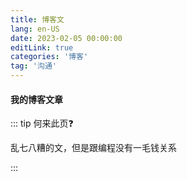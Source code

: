 ```yaml
---
title: 博客文
lang: en-US
date: 2023-02-05 00:00:00
editLink: true
categories: '博客'
tag: '沟通'
---
```


#### 我的博客文章

::: tip 何来此页❓

乱七八糟的文，但是跟编程没有一毛钱关系

:::



